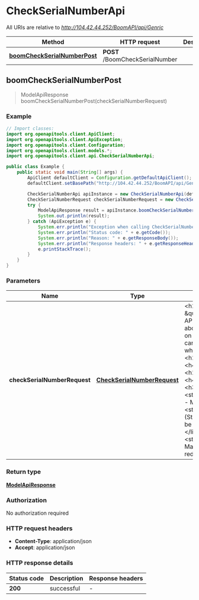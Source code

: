 # CheckSerialNumberApi

All URIs are relative to *http://104.42.44.252/BoomAPI/api/Genric*

| Method | HTTP request | Description |
|------------- | ------------- | -------------|
| [**boomCheckSerialNumberPost**](CheckSerialNumberApi.md#boomCheckSerialNumberPost) | **POST** /BoomCheckSerialNumber |  |



## boomCheckSerialNumberPost

> ModelApiResponse boomCheckSerialNumberPost(checkSerialNumberRequest)



### Example

```java
// Import classes:
import org.openapitools.client.ApiClient;
import org.openapitools.client.ApiException;
import org.openapitools.client.Configuration;
import org.openapitools.client.models.*;
import org.openapitools.client.api.CheckSerialNumberApi;

public class Example {
    public static void main(String[] args) {
        ApiClient defaultClient = Configuration.getDefaultApiClient();
        defaultClient.setBasePath("http://104.42.44.252/BoomAPI/api/Genric");

        CheckSerialNumberApi apiInstance = new CheckSerialNumberApi(defaultClient);
        CheckSerialNumberRequest checkSerialNumberRequest = new CheckSerialNumberRequest(); // CheckSerialNumberRequest | <h1>Description</h1> <h3>The \"Check by Serial Number\" API designed to provide information about the validity of a SIM card based on its serial number. SIM card validity can refer to various aspects such as whether the SIM card is active. <h3> <h1>Endpoints</h1> <h4>/BoomCheckSerialNumber</h4> <h1>Request Type</h1> <h4>Post</h4> <h3>Parameters</h3> <ul> <li><strong>ClientCode</strong> (String - Mandatory)</li> <li><strong>SerialNumber</strong> (String - Mandatory) Serial No. must be between 18 and 23 characters.</li> <li><strong>Carrier_Type</strong> (Int - Mandatory) 97 for purple2 and 90 for red.</li> </ul>
        try {
            ModelApiResponse result = apiInstance.boomCheckSerialNumberPost(checkSerialNumberRequest);
            System.out.println(result);
        } catch (ApiException e) {
            System.err.println("Exception when calling CheckSerialNumberApi#boomCheckSerialNumberPost");
            System.err.println("Status code: " + e.getCode());
            System.err.println("Reason: " + e.getResponseBody());
            System.err.println("Response headers: " + e.getResponseHeaders());
            e.printStackTrace();
        }
    }
}
```

### Parameters


| Name | Type | Description  | Notes |
|------------- | ------------- | ------------- | -------------|
| **checkSerialNumberRequest** | [**CheckSerialNumberRequest**](CheckSerialNumberRequest.md)| &lt;h1&gt;Description&lt;/h1&gt; &lt;h3&gt;The \&quot;Check by Serial Number\&quot; API designed to provide information about the validity of a SIM card based on its serial number. SIM card validity can refer to various aspects such as whether the SIM card is active. &lt;h3&gt; &lt;h1&gt;Endpoints&lt;/h1&gt; &lt;h4&gt;/BoomCheckSerialNumber&lt;/h4&gt; &lt;h1&gt;Request Type&lt;/h1&gt; &lt;h4&gt;Post&lt;/h4&gt; &lt;h3&gt;Parameters&lt;/h3&gt; &lt;ul&gt; &lt;li&gt;&lt;strong&gt;ClientCode&lt;/strong&gt; (String - Mandatory)&lt;/li&gt; &lt;li&gt;&lt;strong&gt;SerialNumber&lt;/strong&gt; (String - Mandatory) Serial No. must be between 18 and 23 characters.&lt;/li&gt; &lt;li&gt;&lt;strong&gt;Carrier_Type&lt;/strong&gt; (Int - Mandatory) 97 for purple2 and 90 for red.&lt;/li&gt; &lt;/ul&gt; | |

### Return type

[**ModelApiResponse**](ModelApiResponse.md)

### Authorization

No authorization required

### HTTP request headers

- **Content-Type**: application/json
- **Accept**: application/json


### HTTP response details
| Status code | Description | Response headers |
|-------------|-------------|------------------|
| **200** | successful |  -  |

